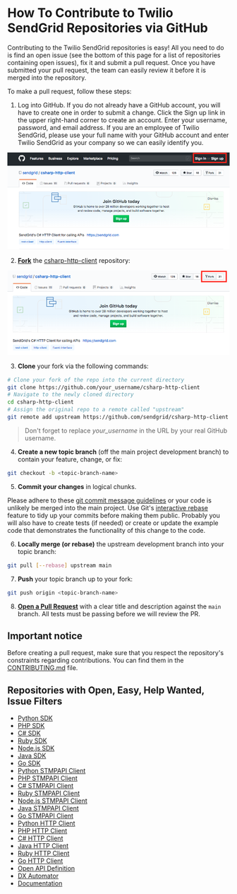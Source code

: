 # How To Contribute to Twilio SendGrid Repositories via GitHub
Contributing to the Twilio SendGrid repositories is easy! All you need to do is find an open issue (see the bottom of this page for a list of repositories containing open issues), fix it and submit a pull request. Once you have submitted your pull request, the team can easily review it before it is merged into the repository.

To make a pull request, follow these steps:

1. Log into GitHub. If you do not already have a GitHub account, you will have to create one in order to submit a change. Click the Sign up link in the upper right-hand corner to create an account. Enter your username, password, and email address. If you are an employee of Twilio SendGrid, please use your full name with your GitHub account and enter Twilio SendGrid as your company so we can easily identify you.

<img src="/static/img/github-sign-up.png" width="800">

2. __[Fork](https://help.github.com/fork-a-repo/)__ the [csharp-http-client](https://github.com/sendgrid/csharp-http-client) repository:

<img src="/static/img/github-fork.png" width="800">

3. __Clone__  your fork via the following commands:

```bash
# Clone your fork of the repo into the current directory
git clone https://github.com/your_username/csharp-http-client
# Navigate to the newly cloned directory
cd csharp-http-client
# Assign the original repo to a remote called "upstream"
git remote add upstream https://github.com/sendgrid/csharp-http-client
```

> Don't forget to replace *your_username* in the URL by your real GitHub username.

4. __Create a new topic branch__ (off the main project development branch) to contain your feature, change, or fix:

```bash
git checkout -b <topic-branch-name>
```

5. __Commit your changes__ in logical chunks.

Please adhere to these [git commit message guidelines](http://tbaggery.com/2008/04/19/a-note-about-git-commit-messages.html) or your code is unlikely be merged into the main project. Use Git's [interactive rebase](https://help.github.com/articles/interactive-rebase) feature to tidy up your commits before making them public. Probably you will also have to create tests (if needed) or create or update the example code that demonstrates the functionality of this change to the code.

6. __Locally merge (or rebase)__ the upstream development branch into your topic branch:

```bash
git pull [--rebase] upstream main
```

7. __Push__ your topic branch up to your fork:

```bash
git push origin <topic-branch-name>
```

8. __[Open a Pull Request](https://help.github.com/articles/creating-a-pull-request/#changing-the-branch-range-and-destination-repository/)__ with a clear title and description against the `main` branch. All tests must be passing before we will review the PR.

## Important notice

Before creating a pull request, make sure that you respect the repository's constraints regarding contributions. You can find them in the [CONTRIBUTING.md](CONTRIBUTING.md) file.

## Repositories with Open, Easy, Help Wanted, Issue Filters

* [Python SDK](https://github.com/sendgrid/sendgrid-python/issues?utf8=%E2%9C%93&q=is%3Aopen+label%3A%22difficulty%3A+easy%22+label%3A%22status%3A+help+wanted%22)
* [PHP SDK](https://github.com/sendgrid/sendgrid-php/issues?utf8=%E2%9C%93&q=is%3Aopen+label%3A%22difficulty%3A+easy%22+label%3A%22status%3A+help+wanted%22)
* [C# SDK](https://github.com/sendgrid/sendgrid-csharp/issues?utf8=%E2%9C%93&q=is%3Aopen+label%3A%22difficulty%3A+easy%22+label%3A%22status%3A+help+wanted%22)
* [Ruby SDK](https://github.com/sendgrid/sendgrid-ruby/issues?utf8=%E2%9C%93&q=is%3Aopen+label%3A%22difficulty%3A+easy%22+label%3A%22status%3A+help+wanted%22)
* [Node.js SDK](https://github.com/sendgrid/sendgrid-nodejs/issues?utf8=%E2%9C%93&q=is%3Aopen+label%3A%22difficulty%3A+easy%22+label%3A%22status%3A+help+wanted%22)
* [Java SDK](https://github.com/sendgrid/sendgrid-java/issues?utf8=%E2%9C%93&q=is%3Aopen+label%3A%22difficulty%3A+easy%22+label%3A%22status%3A+help+wanted%22)
* [Go SDK](https://github.com/sendgrid/sendgrid-go/issues?utf8=%E2%9C%93&q=is%3Aopen+label%3A%22difficulty%3A+easy%22+label%3A%22status%3A+help+wanted%22)
* [Python STMPAPI Client](https://github.com/sendgrid/smtpapi-python/issues?utf8=%E2%9C%93&q=is%3Aopen+label%3A%22difficulty%3A+easy%22+label%3A%22status%3A+help+wanted%22)
* [PHP STMPAPI Client](https://github.com/sendgrid/smtpapi-php/issues?utf8=%E2%9C%93&q=is%3Aopen+label%3A%22difficulty%3A+easy%22+label%3A%22status%3A+help+wanted%22)
* [C# STMPAPI Client](https://github.com/sendgrid/smtpapi-csharp/issues?utf8=%E2%9C%93&q=is%3Aopen+label%3A%22difficulty%3A+easy%22+label%3A%22status%3A+help+wanted%22)
* [Ruby STMPAPI Client](https://github.com/sendgrid/smtpapi-ruby/issues?utf8=%E2%9C%93&q=is%3Aopen+label%3A%22difficulty%3A+easy%22+label%3A%22status%3A+help+wanted%22)
* [Node.js STMPAPI Client](https://github.com/sendgrid/smtpapi-nodejs/issues?utf8=%E2%9C%93&q=is%3Aopen+label%3A%22difficulty%3A+easy%22+label%3A%22status%3A+help+wanted%22)
* [Java STMPAPI Client](https://github.com/sendgrid/smtpapi-java/issues?utf8=%E2%9C%93&q=is%3Aopen+label%3A%22difficulty%3A+easy%22+label%3A%22status%3A+help+wanted%22)
* [Go STMPAPI Client](https://github.com/sendgrid/smtpapi-go/issues?utf8=%E2%9C%93&q=is%3Aopen+label%3A%22difficulty%3A+easy%22+label%3A%22status%3A+help+wanted%22)
* [Python HTTP Client](https://github.com/sendgrid/python-http-client/issues?utf8=%E2%9C%93&q=is%3Aopen+label%3A%22difficulty%3A+easy%22+label%3A%22status%3A+help+wanted%22)
* [PHP HTTP Client](https://github.com/sendgrid/php-http-client/issues?utf8=%E2%9C%93&q=is%3Aopen+label%3A%22difficulty%3A+easy%22+label%3A%22status%3A+help+wanted%22)
* [C# HTTP Client](https://github.com/sendgrid/csharp-http-client/issues?utf8=%E2%9C%93&q=is%3Aopen+label%3A%22difficulty%3A+easy%22+label%3A%22status%3A+help+wanted%22)
* [Java HTTP Client](https://github.com/sendgrid/java-http-client/issues?utf8=%E2%9C%93&q=is%3Aopen+label%3A%22difficulty%3A+easy%22+label%3A%22status%3A+help+wanted%22)
* [Ruby HTTP Client](https://github.com/sendgrid/ruby-http-client/issues?utf8=%E2%9C%93&q=is%3Aopen+label%3A%22difficulty%3A+easy%22+label%3A%22status%3A+help+wanted%22)
* [Go HTTP Client](https://github.com/sendgrid/rest/issues?utf8=%E2%9C%93&q=is%3Aopen+label%3A%22difficulty%3A+easy%22+label%3A%22status%3A+help+wanted%22)
* [Open API Definition](https://github.com/sendgrid/sendgrid-oai/issues?utf8=%E2%9C%93&q=is%3Aopen+label%3A%22difficulty%3A+easy%22+label%3A%22status%3A+help+wanted%22)
* [DX Automator](https://github.com/sendgrid/dx-automator/issues?utf8=%E2%9C%93&q=is%3Aopen+label%3A%22difficulty%3A+easy%22+label%3A%22status%3A+help+wanted%22)
* [Documentation](https://github.com/sendgrid/docs/issues?utf8=%E2%9C%93&q=is%3Aopen+label%3A%22difficulty%3A+easy%22+label%3A%22status%3A+help+wanted%22)
